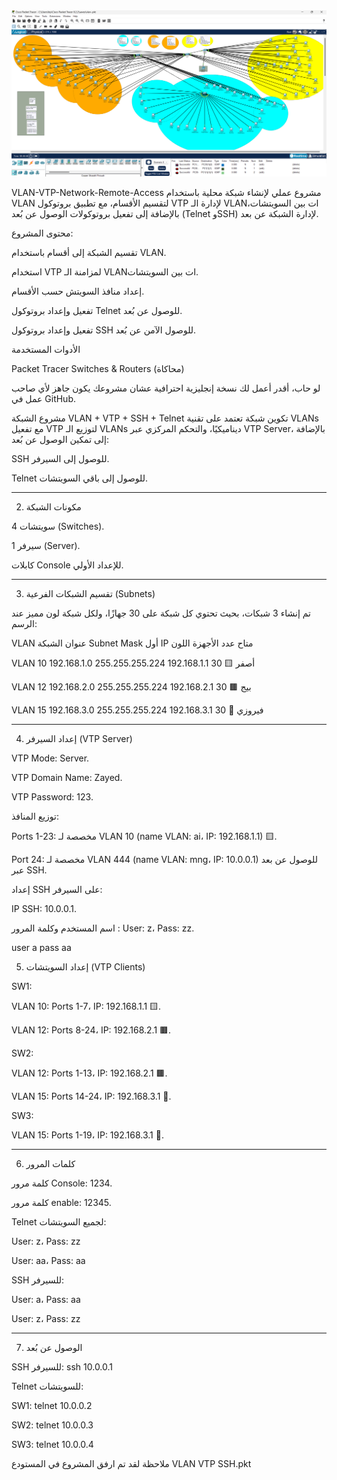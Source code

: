 <div>
<img src="vlan2.png" alt="VLAN Diagram" style="width:120% high:%100; height:auto;"/>
</div>

VLAN-VTP-Network-Remote-Access
مشروع عملي لإنشاء شبكة محلية باستخدام VLAN لتقسيم الأقسام، مع تطبيق بروتوكول VTP لإدارة الـ VLANات بين السويتشات، بالإضافة إلى تفعيل بروتوكولات الوصول عن بُعد (Telnet وSSH) لإدارة الشبكة عن بعد.

محتوى المشروع:

تقسيم الشبكة إلى أقسام باستخدام VLAN.

استخدام VTP لمزامنة الـ VLANات بين السويتشات.

إعداد منافذ السويتش حسب الأقسام.

تفعيل وإعداد بروتوكول Telnet للوصول عن بُعد.

تفعيل وإعداد بروتوكول SSH للوصول الآمن عن بُعد.


الأدوات المستخدمة 

Packet Tracer
Switches & Routers (محاكاة)


لو حاب، أقدر أعمل لك نسخة إنجليزية احترافية عشان مشروعك يكون جاهز لأي صاحب عمل في GitHub.

  مشروع الشبكة VLAN + VTP + SSH + Telnet
تكوين شبكة تعتمد على تقنية VLANs مع تفعيل VTP لتوزيع الـ VLANs ديناميكيًا، والتحكم المركزي عبر VTP Server، بالإضافة إلى تمكين الوصول عن بُعد:

SSH للوصول إلى السيرفر.

Telnet للوصول إلى باقي السويتشات.

---
2. مكونات الشبكة

4 سويتشات (Switches).

1 سيرفر (Server).

كابلات Console للإعداد الأولي.

---

3. تقسيم الشبكات الفرعية (Subnets)

تم إنشاء 3 شبكات، بحيث تحتوي كل شبكة على 30 جهازًا، ولكل شبكة لون مميز عند الرسم:

VLAN	عنوان الشبكة	Subnet Mask	أول IP متاح	عدد الأجهزة	اللون

VLAN 10	192.168.1.0	255.255.255.224	192.168.1.1	30	🟨 أصفر

VLAN 12	192.168.2.0	255.255.255.224	192.168.2.1	30	🟫 بيج


VLAN 15	192.168.3.0	255.255.255.224	192.168.3.1	30	🩵 فيروزي



---

4. إعداد السيرفر (VTP Server)

VTP Mode: Server.

VTP Domain Name: Zayed.

VTP Password: 123.


توزيع المنافذ:

Ports 1-23: مخصصة لـ VLAN 10 (name VLAN: ai، IP: 192.168.1.1) 🟨.

Port 24: مخصصة لـ VLAN 444 (name VLAN: mng، IP: 10.0.0.1) للوصول عن بعد عبر SSH.


إعداد SSH على السيرفر:

IP SSH: 10.0.0.1.

اسم المستخدم وكلمة المرور
: User: z، Pass: zz.

user a pass aa



5. إعداد السويتشات (VTP Clients)

SW1:

VLAN 10: Ports 1-7، IP: 192.168.1.1 🟨.

VLAN 12: Ports 8-24، IP: 192.168.2.1 🟫.

SW2:

VLAN 12: Ports 1-13، IP: 192.168.2.1 🟫.

VLAN 15: Ports 14-24، IP: 192.168.3.1 🩵.


SW3:

VLAN 15: Ports 1-19، IP: 192.168.3.1 🩵.


---

6. كلمات المرور

كلمة مرور Console: 1234.

كلمة مرور enable: 12345.


Telnet لجميع السويتشات:

User: z، Pass: zz

User: aa، Pass: aa


SSH للسيرفر:

User: a، Pass: aa

User: z، Pass: zz



---

7. الوصول عن بُعد

SSH للسيرفر: ssh 10.0.0.1

Telnet للسويتشات:

SW1: telnet 10.0.0.2

SW2: telnet 10.0.0.3

SW3: telnet 10.0.0.4

ملاحظة  لقد تم ارفق المشروع في المستودع 
VLAN VTP SSH.pkt
